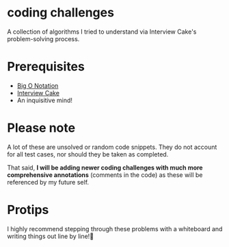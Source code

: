# coding challenges
A collection of algorithms I tried to understand via Interview Cake's problem-solving process.

# Prerequisites
* [Big O Notation](https://www.interviewcake.com/article/python/big-o-notation-time-and-space-complexity)
* [Interview Cake](https://www.interviewcake.com/)
* An inquisitive mind!

# Please note
A lot of these are unsolved or random code snippets.
They do not account for all test cases, nor should they be taken as completed.

That said, **I will be adding newer coding challenges with much more comprehensive annotations** (comments in the code) as these will be referenced by my future self.

# Protips
I highly recommend stepping through these problems with a whiteboard and writing things out line by line!🚀
